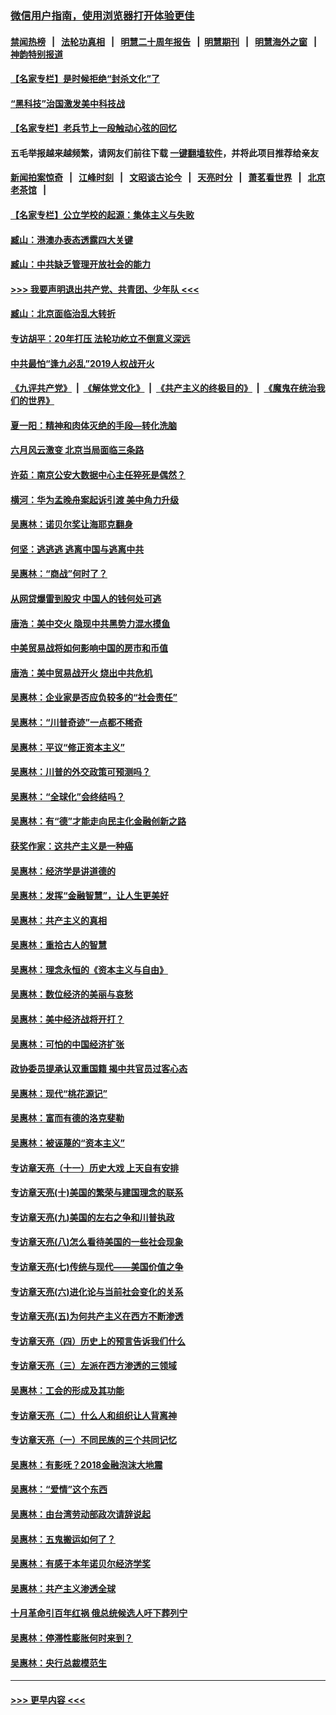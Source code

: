 ### [微信用户指南，使用浏览器打开体验更佳](https://github.com/gfw-breaker/banned-news1/blob/master/indexes/wechat-guide.md?t=0)
#### [禁闻热榜](热点新闻.md?t=0)  &nbsp;&nbsp;|&nbsp;&nbsp; [法轮功真相](https://github.com/gfw-breaker/truth/blob/master/README.md?t=0) &nbsp;&nbsp;|&nbsp;&nbsp; [明慧二十周年报告](https://github.com/gfw-breaker/mh-reports/blob/master/README.md?t=0) &nbsp;&nbsp;|&nbsp;&nbsp;[明慧期刊](https://github.com/gfw-breaker/mh-qikan) &nbsp;&nbsp;|&nbsp;&nbsp; [明慧海外之窗](https://github.com/gfw-breaker/mh-news/blob/master/README.md?t=0) &nbsp;&nbsp;|&nbsp;&nbsp; [神韵特别报道](https://github.com/gfw-breaker/mh-news/blob/master/shenyun.md?t=0)
#### [【名家专栏】是时候拒绝“封杀文化”了](../pages/nsc423/n11814093.md?t=02122033) 
#### [“黑科技”治国激发美中科技战](../pages/nsc423/n11638056.md?t=02122033) 
#### [【名家专栏】老兵节上一段触动心弦的回忆](../pages/nsc423/n11646016.md?t=02122033) 
#### 五毛举报越来越频繁，请网友们前往下载 [一键翻墙软件](https://github.com/gfw-breaker/ssr-accounts)，并将此项目推荐给亲友
#### [新闻拍案惊奇](https://github.com/gfw-breaker/banned-news1/blob/master/pages/link4.md) &nbsp;&nbsp;|&nbsp;&nbsp; [江峰时刻](https://github.com/gfw-breaker/banned-news1/blob/master/pages/link4.md) &nbsp;&nbsp;|&nbsp;&nbsp; [文昭谈古论今](https://github.com/gfw-breaker/banned-news1/blob/master/pages/link4.md) &nbsp;&nbsp;|&nbsp;&nbsp; [天亮时分](https://github.com/gfw-breaker/banned-news1/blob/master/pages/link4.md) &nbsp;&nbsp;|&nbsp;&nbsp; [萧茗看世界](https://github.com/gfw-breaker/banned-news1/blob/master/pages/link4.md) &nbsp;&nbsp;|&nbsp;&nbsp; [北京老茶馆](https://github.com/gfw-breaker/banned-news1/blob/master/pages/link4.md) &nbsp;&nbsp;|&nbsp;&nbsp; 
#### [【名家专栏】公立学校的起源：集体主义与失败](../pages/nsc423/n11601833.md?t=02122033) 
#### [臧山：港澳办表态透露四大关键](../pages/nsc423/n11421628.md?t=02122033) 
#### [臧山：中共缺乏管理开放社会的能力](../pages/nsc423/n11407457.md?t=02122033) 
#### [>>> 我要声明退出共产党、共青团、少年队 <<<](https://github.com/begood0513/goodnews/blob/master/quit/letter.md) 
#### [臧山：北京面临治乱大转折](../pages/nsc423/n11406895.md?t=02122033) 
#### [专访胡平：20年打压 法轮功屹立不倒意义深远](../pages/nsc423/n11398800.md?t=02122033) 
#### [中共最怕“逢九必乱”2019人权战开火](../pages/nsc423/n11385248.md?t=02122033) 
#### [《九评共产党》](https://github.com/begood0513/9ping.md/blob/master/README.md) &nbsp;|&nbsp; [《解体党文化》](../../../../jtdwh.md/blob/master/README.md)  &nbsp;|&nbsp; [《共产主义的终极目的》](../../../../gczydzjmd.md/blob/master/README.md) &nbsp;|&nbsp; [《魔鬼在统治我们的世界》](../../../../mgztzwmdsj.md/blob/master/README.md) 
#### [夏一阳：精神和肉体灭绝的手段—转化洗脑](../pages/nsc423/n11368250.md?t=02122033) 
#### [六月风云激变 北京当局面临三条路](../pages/nsc423/n11313668.md?t=02122033) 
#### [许茹：南京公安大数据中心主任猝死是偶然？](../pages/nsc423/n11064744.md?t=02122033) 
#### [横河：华为孟晚舟案起诉引渡 美中角力升级](../pages/nsc423/n11027230.md?t=02122033) 
#### [吴惠林：诺贝尔奖让海耶克翻身](../pages/nsc423/n10890049.md?t=02122033) 
#### [何坚：逃逃逃 逃离中国与逃离中共](../pages/nsc423/n10592891.md?t=02122033) 
#### [吴惠林：“商战”何时了？](../pages/nsc423/n10573558.md?t=02122033) 
#### [从网贷爆雷到股灾 中国人的钱何处可逃](../pages/nsc423/n10572800.md?t=02122033) 
#### [唐浩：美中交火 隐现中共黑势力混水摸鱼](../pages/nsc423/n10544040.md?t=02122033) 
#### [中美贸易战将如何影响中国的房市和币值](../pages/nsc423/n10543697.md?t=02122033) 
#### [唐浩：美中贸易战开火 烧出中共危机](../pages/nsc423/n10540126.md?t=02122033) 
#### [吴惠林：企业家是否应负较多的“社会责任”](../pages/nsc423/n10535022.md?t=02122033) 
#### [吴惠林：“川普奇迹”一点都不稀奇](../pages/nsc423/n10512808.md?t=02122033) 
#### [吴惠林：平议“修正资本主义”](../pages/nsc423/n10495724.md?t=02122033) 
#### [吴惠林：川普的外交政策可预测吗？](../pages/nsc423/n10462387.md?t=02122033) 
#### [吴惠林：“全球化”会终结吗？](../pages/nsc423/n10452838.md?t=02122033) 
#### [吴惠林：有“德”才能走向民主化金融创新之路](../pages/nsc423/n10432292.md?t=02122033) 
#### [获奖作家：这共产主义是一种癌](../pages/nsc423/n10431541.md?t=02122033) 
#### [吴惠林：经济学是讲道德的](../pages/nsc423/n10398014.md?t=02122033) 
#### [吴惠林：发挥“金融智慧”，让人生更美好](../pages/nsc423/n10375019.md?t=02122033) 
#### [吴惠林：共产主义的真相](../pages/nsc423/n10351394.md?t=02122033) 
#### [吴惠林：重拾古人的智慧](../pages/nsc423/n10337691.md?t=02122033) 
#### [吴惠林：理念永恒的《资本主义与自由》](../pages/nsc423/n10316274.md?t=02122033) 
#### [吴惠林：数位经济的美丽与哀愁](../pages/nsc423/n10292946.md?t=02122033) 
#### [吴惠林：美中经济战将开打？](../pages/nsc423/n10258825.md?t=02122033) 
#### [吴惠林：可怕的中国经济扩张](../pages/nsc423/n10219147.md?t=02122033) 
#### [政协委员提承认双重国籍 揭中共官员过客心态](../pages/nsc423/n10208809.md?t=02122033) 
#### [吴惠林：现代“桃花源记”](../pages/nsc423/n10185234.md?t=02122033) 
#### [吴惠林：富而有德的洛克斐勒](../pages/nsc423/n10142264.md?t=02122033) 
#### [吴惠林：被诬蔑的“资本主义”](../pages/nsc423/n10124816.md?t=02122033) 
#### [专访章天亮（十一）历史大戏 上天自有安排](../pages/nsc423/n10094905.md?t=02122033) 
#### [专访章天亮(十)美国的繁荣与建国理念的联系](../pages/nsc423/n10094899.md?t=02122033) 
#### [专访章天亮(九)美国的左右之争和川普执政](../pages/nsc423/n10094889.md?t=02122033) 
#### [专访章天亮(八)怎么看待美国的一些社会现象](../pages/nsc423/n10094857.md?t=02122033) 
#### [专访章天亮(七)传统与现代——美国价值之争](../pages/nsc423/n10093140.md?t=02122033) 
#### [专访章天亮(六)进化论与当前社会变化的关系](../pages/nsc423/n10092036.md?t=02122033) 
#### [专访章天亮(五)为何共产主义在西方不断渗透](../pages/nsc423/n10083620.md?t=02122033) 
#### [专访章天亮（四）历史上的预言告诉我们什么](../pages/nsc423/n10083606.md?t=02122033) 
#### [专访章天亮（三）左派在西方渗透的三领域](../pages/nsc423/n10081115.md?t=02122033) 
#### [吴惠林：工会的形成及其功能](../pages/nsc423/n10080633.md?t=02122033) 
#### [专访章天亮（二）什么人和组织让人背离神](../pages/nsc423/n10076637.md?t=02122033) 
#### [专访章天亮（一）不同民族的三个共同记忆](../pages/nsc423/n10074188.md?t=02122033) 
#### [吴惠林：有影呒？2018金融泡沫大地震](../pages/nsc423/n10040534.md?t=02122033) 
#### [吴惠林：“爱情”这个东西](../pages/nsc423/n10019423.md?t=02122033) 
#### [吴惠林：由台湾劳动部政次请辞说起](../pages/nsc423/n9979679.md?t=02122033) 
#### [吴惠林：五鬼搬运如何了？](../pages/nsc423/n9925338.md?t=02122033) 
#### [吴惠林：有感于本年诺贝尔经济学奖](../pages/nsc423/n9871883.md?t=02122033) 
#### [吴惠林：共产主义渗透全球](../pages/nsc423/n9812748.md?t=02122033) 
#### [十月革命引百年红祸 俄总统候选人吁下葬列宁](../pages/nsc423/n9810182.md?t=02122033) 
#### [吴惠林：停滞性膨胀何时来到？](../pages/nsc423/n9764136.md?t=02122033) 
#### [吴惠林：央行总裁模范生](../pages/nsc423/n9728134.md?t=02122033) 

----
#### [ >>> 更早内容 <<< ](../indexes/nsc423-earlier.md)
